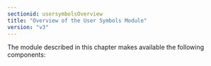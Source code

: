 ```yaml
---
sectionid: usersymbolsOverview
title: "Overview of the User Symbols Module"
version: "v3"
---
```


The module described in this chapter makes available the following components:

